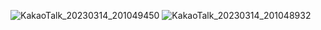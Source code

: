 ![KakaoTalk_20230314_201049450](https://user-images.githubusercontent.com/91151775/224984092-078b172b-5cb2-4a1e-907f-c8e71b429040.jpg)
![KakaoTalk_20230314_201048932](https://user-images.githubusercontent.com/91151775/224984111-62b3d4f0-22c4-4c06-944d-46fc017ad0ec.jpg)

